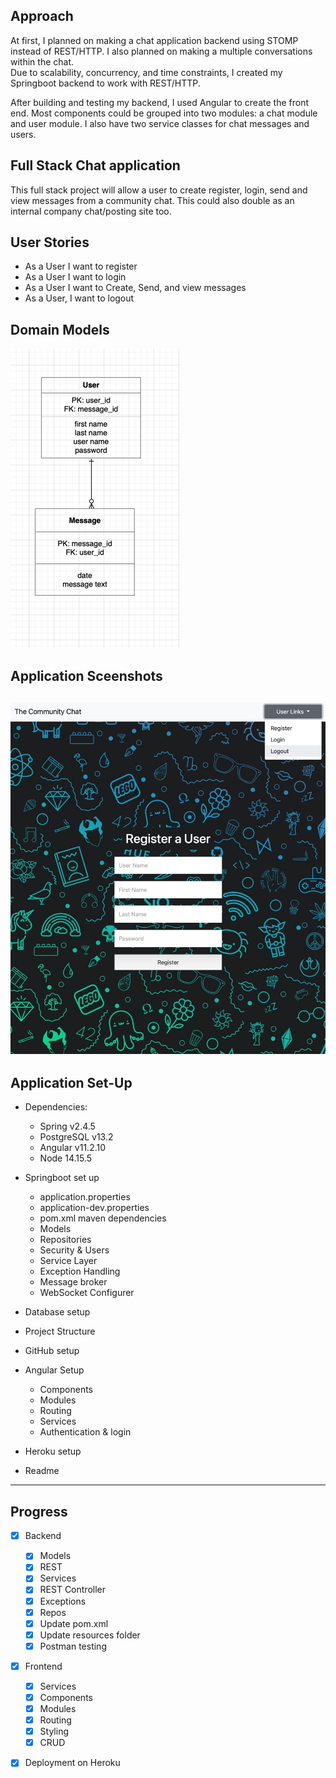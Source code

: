 ## Approach
At first, I planned on making a chat application backend using STOMP instead of REST/HTTP.
I also planned on making a multiple conversations within the chat.  
Due to scalability, concurrency, and time constraints, I created my Springboot backend to work with
REST/HTTP.

After building and testing my backend, I used Angular to create the front end.  Most components could be grouped into two modules:
a chat module and user module.  I also have two service classes for chat messages and users.

## Full Stack Chat application
This full stack project will allow a user to create register, login, send and 
view messages from a community chat.  This could also double as an internal company chat/posting site too.

## User Stories
* As a User I want to register
* As a User I want to login
* As a User I want to Create, Send, and view messages
* As a User, I want to logout

## Domain Models
![img.png](chat-frontend/planning/models.png)

## Application Sceenshots
![img.png](chat-frontend/planning/login.png)
--------------
## Application Set-Up
* Dependencies:
    * Spring v2.4.5
    * PostgreSQL v13.2
    * Angular v11.2.10
    * Node 14.15.5
  
* Springboot set up
    * application.properties
    * application-dev.properties
    * pom.xml maven dependencies
    * Models
    * Repositories
    * Security & Users
    * Service Layer
    * Exception Handling
    * Message broker
    * WebSocket Configurer
* Database setup
* Project Structure
* GitHub setup
* Angular Setup
  * Components
  * Modules
  * Routing
  * Services
  * Authentication & login
* Heroku setup
* Readme

--------------
## Progress

- [X] Backend
  - [X] Models
  - [X] REST
  - [X] Services
  - [X] REST Controller
  - [X] Exceptions
  - [X] Repos
  - [X] Update pom.xml 
  - [X] Update resources folder
  - [X] Postman testing

- [X] Frontend
  - [X] Services
  - [X] Components
  - [X] Modules
  - [X] Routing
  - [X] Styling
  - [X] CRUD

- [X] Deployment on Heroku

